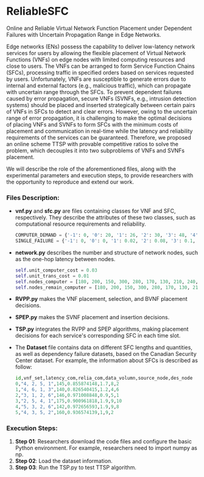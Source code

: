 # ReliableSFC

Online and Reliable Virtual Network Function Placement under Dependent Failures with Uncertain Propagation Range in Edge Networks.

Edge networks (ENs) possess the capability to deliver low-latency network services for users by allowing the flexible placement of Virtual Network Functions (VNFs) on edge nodes with limited computing resources and close to users. The VNFs can be arranged to form Service Function Chains (SFCs), processing traffic in specified orders based on services requested by users. Unfortunately, VNFs are susceptible to generate errors due to internal and external factors (e.g., malicious traffic), which can propagate with uncertain range through the SFCs. To prevent dependent failures caused by error propagation, secure VNFs (SVNFs, e.g., intrusion detection systems) should be placed and inserted strategically between certain pairs of VNFs in SFCs to detect and clear errors. However, owing to the uncertain range of error propagation, it is challenging to make the optimal decisions of placing VNFs and SVNFs to form SFCs with the minimum costs of placement and communication in real-time while the latency and reliability requirements of the services can be guaranteed. Therefore, we proposed an online scheme TTSP with provable competitive ratios to solve the problem, which decouples it into two subproblems of VNFs and SVNFs placement. 



We will describe the role of the aforementioned files, along with the experimental parameters and execution steps, to provide researchers with the opportunity to reproduce and extend our work.

### Files Description:

- **vnf.py** and **sfc.py** are files containing classes for VNF and SFC, respectively. They describe the attributes of these two classes, such as computational resource requirements and reliability.

  ```python
  COMPUTER_DEMAND = {'-1': 0, '0': 20, '1': 26, '2': 30, '3': 48, '4': 28, '5': 34, '6': 40}
  SINGLE_FAILURE = {'-1': 0, '0': 0, '1': 0.02, '2': 0.08, '3': 0.1, '4': 0.11, '5': 0.04, '6': 0.03}
  ```

- **network.py** describes the number and structure of network nodes, such as the one-hop latency between nodes.

  ```python
  self.unit_computer_cost = 0.03
  self.unit_trans_cost = 0.01
  self.nodes_computer = [180, 200, 150, 300, 280, 170, 130, 210, 240, 190, 120]
  self.nodes_remain_computer = [180, 200, 150, 300, 280, 170, 130, 210, 240, 190, 120]
  ```

- **RVPP.py** makes the VNF placement, selection, and BVNF placement decisions.

- **SPEP.py** makes the SVNF placement and insertion decisions.

- **TSP.py** integrates the RVPP and SPEP algorithms, making placement decisions for each service's corresponding SFC in each time slot.

- The **Dataset** file contains data on different SFC lengths and quantities, as well as dependency failure datasets, based on the Canadian Security Center dataset. For example, the information about SFCs is described as follow: 

  ```python
  id,vnf_set,latency_com,relia_com,data_volumn,source_node,des_node
  0,"4, 2, 5, 1",145,0.855874148,1.7,8,2
  1,"4, 6, 1, 3",140,0.826540415,1.2,4,6
  2,"3, 1, 2, 6",146,0.971008848,0.9,5,1
  3,"2, 5, 4, 1",175,0.900961818,1.9,9,10
  4,"5, 3, 2, 6",142,0.972656593,1.9,9,8
  5,"4, 3, 5, 2",160,0.936574139,1,9,2
  ```

### Execution Steps:

1. **Step 01**: Researchers download the code files and configure the basic Python environment. For example, researchers need to import numpy as np.
2. **Step 02**: Load the dataset information.
3. **Step 03**: Run the TSP.py to test TTSP algorithm.
